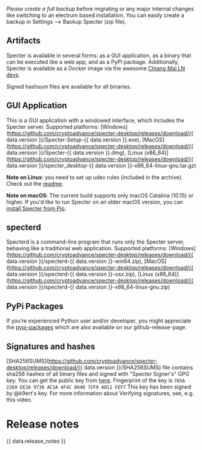 *Please create a full backup* before migrating or any major internal changes like switching to an electrum based installation. You can easily create a backup in Settings --> Backup Specter (zip file).

## Artifacts

Specter is available in several forms: as a GUI application, as a binary that can be executed like a web app, and as a PyPI package. Additionally, Specter is available as a Docker image via the awesome [Chiang Mai LN devs](https://github.com/lncm/docker-specter-desktop).

Signed hashsum files are available for all binaries.

## GUI Application

This is a GUI application with a windowed interface, which includes the Specter server.
Supported platforms: [Windows](https://github.com/cryptoadvance/specter-desktop/releases/download/{{ data.version }}/Specter-Setup-{{ data.version }}.exe), [MacOS](https://github.com/cryptoadvance/specter-desktop/releases/download/{{ data.version }}/Specter-{{ data.version }}.dmg), [Linux (x86_64)](https://github.com/cryptoadvance/specter-desktop/releases/download/{{ data.version }}/specter_desktop-{{ data.version }}-x86_64-linux-gnu.tar.gz)

**Note on Linux**: you need to set up udev rules (included in the archive). Check out the [readme](https://github.com/cryptoadvance/specter-desktop/blob/master/udev/README.md#usage).

**Note on macOS**: The current build supports only macOS Catalina (10.15) or higher. If you'd like to run Specter on an older macOS version, you can [install Specter from Pip](https://github.com/cryptoadvance/specter-desktop#installing-specter-from-pip).


## specterd
Specterd is a command-line program that runs only the Specter server, behaving like a traditional web application.
Supported platforms: [Windows](https://github.com/cryptoadvance/specter-desktop/releases/download/{{ data.version }}/specterd-{{ data.version }}-win64.zip), [MacOS](https://github.com/cryptoadvance/specter-desktop/releases/download/{{ data.version }}/specterd-{{ data.version }}-osx.zip), [Linux (x86_64)](https://github.com/cryptoadvance/specter-desktop/releases/download/{{ data.version }}/specterd-{{ data.version }}-x86_64-linux-gnu.zip)

## PyPi Packages

If you’re experienced Python user and/or developer, you might appreciate the [pypi-packages](https://pypi.org/project/cryptoadvance.specter/) which are also available on our github-release-page.

## Signatures and hashes
[SHA256SUMS](https://github.com/cryptoadvance/specter-desktop/releases/download/{{ data.version }}/SHA256SUMS) file contains sha256 hashes of all binary files and signed with "Specter Signer's" GPG key.
You can get the public key from [here](http://keyserver.ubuntu.com/pks/lookup?op=get&search=0x785a2269ee3a9736ac1a4f4c864b7cf9a811fef7).
Fingerprint of the key is `785A 2269 EE3A 9736 AC1A 4F4C 864B 7CF9 A811 FEF7`
This key has been signed by @k9ert's key. For more information about Verifying signatures, see, e.g. this video.

# Release notes
{{ data.release_notes }}

